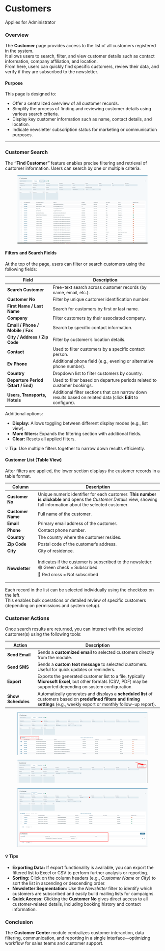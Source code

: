 # Customers

Applies for Administrator

### Overview

The **Customer** page provides access to the list of all customers registered in the system.\
It allows users to search, filter, and view customer details such as contact information, company affiliation, and location.\
From here, users can quickly find specific customers, review their data, and verify if they are subscribed to the newsletter.

#### **Purpose**

This page is designed to:

* Offer a centralized overview of all customer records.
* Simplify the process of finding and reviewing customer details using various search criteria.
* Display key customer information such as name, contact details, and location.
* Indicate newsletter subscription status for marketing or communication purposes.

***

### Customer Search

The **“Find Customer”** feature enables precise filtering and retrieval of customer information. Users can search by one or multiple criteria.

<figure><img src="../../.gitbook/assets/image (1) (1) (1) (1) (1) (1) (1).png" alt=""><figcaption></figcaption></figure>

#### **Filters and Search Fields**

At the top of the page, users can filter or search customers using the following fields:

| **Field**                          | **Description**                                                                                              |
| ---------------------------------- | ------------------------------------------------------------------------------------------------------------ |
| **Search Customer**                | Free-text search across customer records (by name, email, etc.).                                             |
| **Customer No**                    | Filter by unique customer identification number.                                                             |
| **First Name / Last Name**         | Search for customers by first or last name.                                                                  |
| **Company**                        | Filter customers by their associated company.                                                                |
| **Email / Phone / Mobile / Fax**   | Search by specific contact information.                                                                      |
| **City / Address / Zip Code**      | Filter by customer’s location details.                                                                       |
| **Contact**                        | Used to filter customers by a specific contact person.                                                       |
| **Ev Phone**                       | Additional phone field (e.g., evening or alternative phone number).                                          |
| **Country**                        | Dropdown list to filter customers by country.                                                                |
| **Departure Period (Start / End)** | Used to filter based on departure periods related to customer bookings.                                      |
| **Users, Transports, Hotels**      | Additional filter sections that can narrow down results based on related data (click **Edit** to configure). |

Additional options:

* **Display:** Allows toggling between different display modes (e.g., list view).
* **More filters:** Expands the filtering section with additional fields.
* **Clear:** Resets all applied filters.

💡 **Tip:** Use multiple filters together to narrow down results efficiently.

#### **Customer List (Table View)**

After filters are applied, the lower section displays the customer records in a table format.

| **Column**        | **Description**                                                                                                                                                        |
| ----------------- | ---------------------------------------------------------------------------------------------------------------------------------------------------------------------- |
| **Customer No**   | Unique numeric identifier for each customer. **This number is clickable** and opens the _Customer Details_ view, showing full information about the selected customer. |
| **Customer Name** | Full name of the customer.                                                                                                                                             |
| **Email**         | Primary email address of the customer.                                                                                                                                 |
| **Phone**         | Contact phone number.                                                                                                                                                  |
| **Country**       | The country where the customer resides.                                                                                                                                |
| **Zip Code**      | Postal code of the customer’s address.                                                                                                                                 |
| **City**          | City of residence.                                                                                                                                                     |
| **Newsletter**    | <p>Indicates if the customer is subscribed to the newsletter:<br>🟢 Green check = Subscribed<br>🔴 Red cross = Not subscribed</p>                                      |

Each record in the list can be selected individually using the checkbox on the left.\
This enables bulk operations or detailed review of specific customers (depending on permissions and system setup).

### Customer Actions

Once search results are returned, you can interact with the selected customer(s) using the following tools:

| Action             | Description                                                                                                                                                                   |
| ------------------ | ----------------------------------------------------------------------------------------------------------------------------------------------------------------------------- |
| **Send Email**     | Sends a **customized email** to selected customers directly from the module.                                                                                                  |
| **Send SMS**       | Sends a **custom text message** to selected customers. Useful for quick updates or reminders.                                                                                 |
| **Export**         | Exports the generated customer list to a file, typically **Microsoft Excel**, but other formats (CSV, PDF) may be supported depending on system configuration.                |
| **Show Schedules** | Automatically generates and displays a **scheduled list** of customers based on **predefined filters and timing settings** (e.g., weekly export or monthly follow-up report). |

<figure><img src="../../.gitbook/assets/2470fd6d-6824-48f2-a602-c842aa595538.webp" alt=""><figcaption></figcaption></figure>

<figure><img src="../../.gitbook/assets/b7376cb3-642c-4cf1-9bfc-a3049420504c.webp" alt=""><figcaption></figcaption></figure>

<figure><img src="../../.gitbook/assets/c0b00615-8a2b-4b45-9461-da8d7f6ba29b.webp" alt=""><figcaption></figcaption></figure>

#### 💡 **Tips**

* **Exporting Data:** If export functionality is available, you can export the filtered list to Excel or CSV to perform further analysis or reporting.
* **Sorting:** Click on the column headers (e.g., _Customer Name_ or _City_) to sort the list in ascending or descending order.
* **Newsletter Segmentation:** Use the _Newsletter_ filter to identify which customers are subscribed and easily build mailing lists for campaigns.
* **Quick Access:** Clicking the **Customer No** gives direct access to all customer-related details, including booking history and contact information.

### Conclusion

The **Customer Center** module centralizes customer interaction, data filtering, communication, and reporting in a single interface—optimizing workflow for sales teams and customer support.
